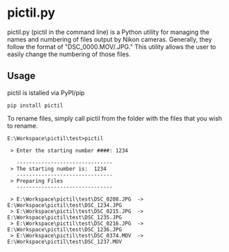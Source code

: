 # pictil.py
pictil.py (pictil in the command line) is a Python utility for managing the names and numbering of files output by Nikon cameras. Generally, they follow the format of "DSC_0000.MOV/.JPG." This utility allows the user to easily change the numbering of those files.

## Usage
pictil is istalled via PyPI/pip
```
pip install pictil
```
To rename files, simply call pictil from the folder with the files that you wish to rename.
```
E:\Workspace\pictil\test>pictil

 > Enter the starting number ####: 1234

   -------------------------------
 > The starting number is:  1234
   -------------------------------
 > Preparing Files
   -------------------------------

 > E:\Workspace\pictil\test\DSC_0208.JPG  ->  E:\Workspace\pictil\test\DSC_1234.JPG
 > E:\Workspace\pictil\test\DSC_0215.JPG  ->  E:\Workspace\pictil\test\DSC_1235.JPG
 > E:\Workspace\pictil\test\DSC_0216.JPG  ->  E:\Workspace\pictil\test\DSC_1236.JPG
 > E:\Workspace\pictil\test\DSC_0374.MOV  ->  E:\Workspace\pictil\test\DSC_1237.MOV
 ```
